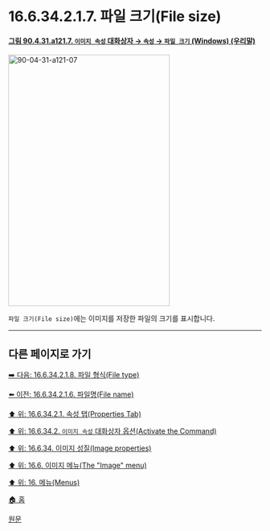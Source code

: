 # 16.6.34.2.1.7. 파일 크기(File size)

<a id="90-04-31-a121-07"></a>

#### [그림 90.4.31.a121.7. `이미지 속성` 대화상자 → `속성` → `파일 크기` (Windows) (우리말)](./90-04-0031-image_properties.md#90-04-31-a121-07)
<img width="321" height="500" alt="90-04-31-a121-07" src="https://github.com/user-attachments/assets/16a6d08a-a088-4e3f-bc52-3e0b6d2b27e1" />

`파일 크기(File size)`에는 이미지를 저장한 파일의 크기를 표시합니다.

***

## 다른 페이지로 가기

[➡️ 다음: 16.6.34.2.1.8. 파일 형식(File type)](./16-06-34-02-01-08-file_type.md)

[⬅️ 이전: 16.6.34.2.1.6. 파일명(File name)](./16-06-34-02-01-06-file_name.md)

[⬆️ 위: 16.6.34.2.1. 속성 탭(Properties Tab)](./16-06-34-02-01-00-properties_tab.md)

[⬆️ 위: 16.6.34.2. `이미지 속성` 대화상자 옵션(Activate the Command)](./16-06-34-02-00-options.md)

[⬆️ 위: 16.6.34. 이미지 성질(Image properties)](./16-06-34-00-image-properties.md)

[⬆️ 위: 16.6. 이미지 메뉴(The "Image" menu)](./16-06-00-the-image-menu.md)

[⬆️ 위: 16. 메뉴(Menus)](./16-00-menus.md)

[🏠 홈](./00-home.md)

[원문](https://docs.gimp.org/2.10/ko/gimp-image-properties.html#idm28235)